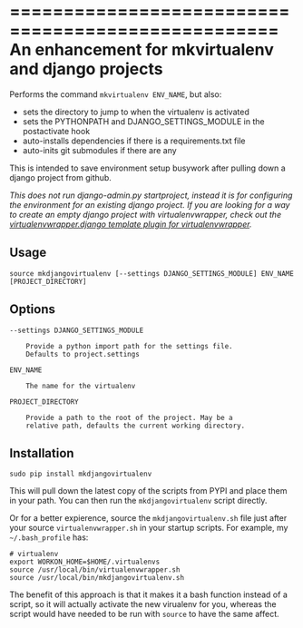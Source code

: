 ===================================================
An enhancement for mkvirtualenv and django projects
===================================================

Performs the command `mkvirtualenv ENV_NAME`, but also:

*   sets the directory to jump to when the virtualenv is activated
*   sets the PYTHONPATH and DJANGO_SETTINGS_MODULE in the postactivate hook
*   auto-installs dependencies if there is a requirements.txt file
*   auto-inits git submodules if there are any

This is intended to save environment setup busywork after pulling down a django project from github.

*This does not run django-admin.py startproject, instead it is for configuring the environment for an existing django project. If you are looking for a way to create an empty django project with virtualenvwrapper, check out the [virtualenvwrapper.django template plugin for virtualenvwrapper](http://www.doughellmann.com/projects/virtualenvwrapper.django/).*


Usage
-----

    source mkdjangovirtualenv [--settings DJANGO_SETTINGS_MODULE] ENV_NAME [PROJECT_DIRECTORY]


Options
-------

    --settings DJANGO_SETTINGS_MODULE

        Provide a python import path for the settings file.
        Defaults to project.settings

    ENV_NAME

        The name for the virtualenv

    PROJECT_DIRECTORY

        Provide a path to the root of the project. May be a
        relative path, defaults the current working directory.


Installation
------------

    sudo pip install mkdjangovirtualenv

This will pull down the latest copy of the scripts from PYPI and place them in your path. You can then run the `mkdjangovirtualenv` script directly.

Or for a better expierence, source the `mkdjangovirtualenv.sh` file just after your source `virtualenvwrapper.sh` in your startup scripts. For example, my `~/.bash_profile` has:

    # virtualenv
    export WORKON_HOME=$HOME/.virtualenvs
    source /usr/local/bin/virtualenvwrapper.sh
    source /usr/local/bin/mkdjangovirtualenv.sh

The benefit of this approach is that it makes it a bash function instead of a script, so it will actually activate the new virualenv for you, whereas the script would have needed to be run with `source` to have the same affect.
